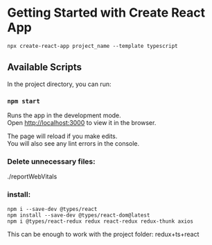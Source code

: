 # Getting Started with Create React App

```
npx create-react-app project_name --template typescript
```

## Available Scripts

In the project directory, you can run:

### `npm start`

Runs the app in the development mode.\
Open [http://localhost:3000](http://localhost:3000) to view it in the browser.

The page will reload if you make edits.\
You will also see any lint errors in the console.

### Delete unnecessary files: 
./reportWebVitals

### install:
```
npm i --save-dev @types/react 
npm install --save-dev @types/react-dom@latest
npm i @types/react-redux redux react-redux redux-thunk axios
```

This can be enough to work with the project folder: redux+ts+react
